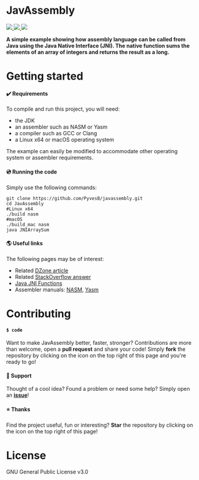 # JavAssembly
<a href="https://github.com/PyvesB/JavAssembly/blob/master/LICENSE">
<img src ="https://img.shields.io/github/license/PyvesB/JavAssembly.svg" />
</a>
<a href="https://github.com/PyvesB/JavAssembly/issues">
<img src ="https://img.shields.io/github/issues/PyvesB/JavAssembly.svg" />
</a>
<a href="https://github.com/PyvesB/JavAssembly/stargazers">
<img src ="https://img.shields.io/github/stars/PyvesB/JavAssembly.svg" />
</a>

**A simple example showing how assembly language can be called from Java using the Java Native Interface (JNI). The native function sums the elements of an array of integers and returns the result as a long.**

# Getting started

#### :heavy_check_mark: Requirements

To compile and run this project, you will need:
- the JDK
- an assembler such as NASM or Yasm
- a compiler such as GCC or Clang
- a Linux x64 or macOS operating system

The example can easily be modified to accommodate other operating system or assembler requirements.

#### :cd: Running the code

Simply use the following commands:
```
git clone https://github.com/PyvesB/javassembly.git
cd JavAssembly
#Linux x64
./build nasm
#macOS
./build_mac nasm
java JNIArraySum
```

#### :earth_americas: Useful links

The following pages may be of interest:
- Related [DZone article](https://dzone.com/articles/pushing-the-jni-boundaries-java-meets-assembly)
- Related [StackOverflow answer](https://stackoverflow.com/questions/11632078/code-injecting-assembly-inlining-in-java/43926410#43926410)
- [Java JNI Functions](http://docs.oracle.com/javase/8/docs/technotes/guides/jni/spec/functions.html)
- Assembler manuals: [NASM](http://www.nasm.us/xdoc/2.13.01/html/nasmdoc0.html), [Yasm](http://www.tortall.net/projects/yasm/manual/html/index.html)

# Contributing

#### `$ code`

Want to make JavAssembly better, faster, stronger? Contributions are more than welcome, open a **pull request** and share your code! Simply **fork** the repository by clicking on the icon on the top right of this page and you're ready to go!

#### :speech_balloon: Support

Thought of a cool idea? Found a problem or need some help? Simply open an [**issue**](https://github.com/PyvesB/JavAssembly/issues)!

#### :star: Thanks

Find the project useful, fun or interesting? **Star** the repository by clicking on the icon on the top right of this page!

# License 

GNU General Public License v3.0
